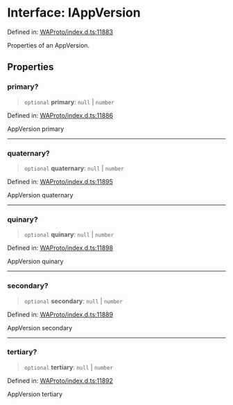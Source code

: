 # Interface: IAppVersion

Defined in: [WAProto/index.d.ts:11883](https://github.com/Fokusdotid/Baileys/blob/db1d3e5f41e9eede5877460f9adbb0224021575c/WAProto/index.d.ts#L11883)

Properties of an AppVersion.

## Properties

### primary?

> `optional` **primary**: `null` \| `number`

Defined in: [WAProto/index.d.ts:11886](https://github.com/Fokusdotid/Baileys/blob/db1d3e5f41e9eede5877460f9adbb0224021575c/WAProto/index.d.ts#L11886)

AppVersion primary

***

### quaternary?

> `optional` **quaternary**: `null` \| `number`

Defined in: [WAProto/index.d.ts:11895](https://github.com/Fokusdotid/Baileys/blob/db1d3e5f41e9eede5877460f9adbb0224021575c/WAProto/index.d.ts#L11895)

AppVersion quaternary

***

### quinary?

> `optional` **quinary**: `null` \| `number`

Defined in: [WAProto/index.d.ts:11898](https://github.com/Fokusdotid/Baileys/blob/db1d3e5f41e9eede5877460f9adbb0224021575c/WAProto/index.d.ts#L11898)

AppVersion quinary

***

### secondary?

> `optional` **secondary**: `null` \| `number`

Defined in: [WAProto/index.d.ts:11889](https://github.com/Fokusdotid/Baileys/blob/db1d3e5f41e9eede5877460f9adbb0224021575c/WAProto/index.d.ts#L11889)

AppVersion secondary

***

### tertiary?

> `optional` **tertiary**: `null` \| `number`

Defined in: [WAProto/index.d.ts:11892](https://github.com/Fokusdotid/Baileys/blob/db1d3e5f41e9eede5877460f9adbb0224021575c/WAProto/index.d.ts#L11892)

AppVersion tertiary
